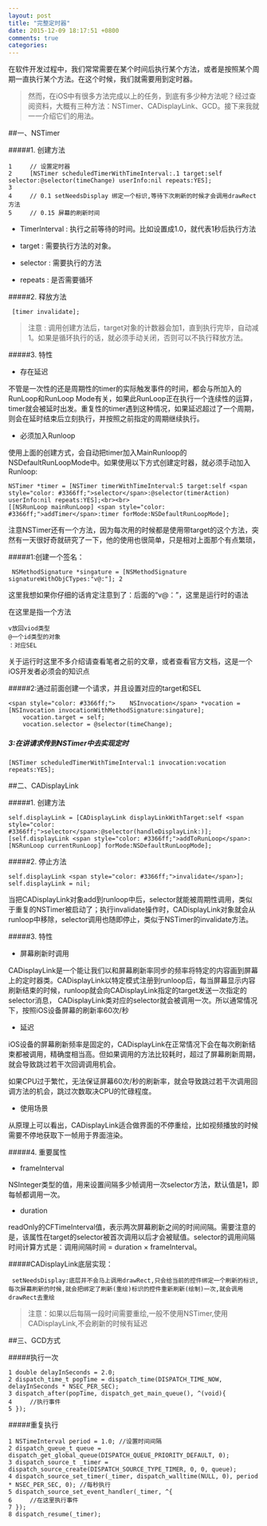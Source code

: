 ```yaml
---
layout: post
title: "完整定时器"
date: 2015-12-09 18:17:51 +0800
comments: true
categories: 
---
```

 

在软件开发过程中，我们常常需要在某个时间后执行某个方法，或者是按照某个周期一直执行某个方法。在这个时候，我们就需要用到定时器。

> 然而，在iOS中有很多方法完成以上的任务，到底有多少种方法呢？经过查阅资料，大概有三种方法：NSTimer、CADisplayLink、GCD。接下来我就一一介绍它们的用法。

##一、NSTimer

#####1. 创建方法

	1     // 设置定时器
	2     [NSTimer scheduledTimerWithTimeInterval:.1 target:self selector:@selector(timeChange) userInfo:nil repeats:YES];
	3     
	4     // 0.1 setNeedsDisplay 绑定一个标识,等待下次刷新的时候才会调用drawRect方法
	5     // 0.15 屏幕的刷新时间
	
+ TimerInterval : 执行之前等待的时间。比如设置成1.0，就代表1秒后执行方法

+ target : 需要执行方法的对象。

+ selector : 需要执行的方法

+ repeats : 是否需要循环

#####2. 释放方法

	 [timer invalidate]; 

> 注意 :
调用创建方法后，target对象的计数器会加1，直到执行完毕，自动减1。如果是循环执行的话，就必须手动关闭，否则可以不执行释放方法。

#####3. 特性

+ 存在延迟

不管是一次性的还是周期性的timer的实际触发事件的时间，都会与所加入的RunLoop和RunLoop Mode有关，如果此RunLoop正在执行一个连续性的运算，timer就会被延时出发。重复性的timer遇到这种情况，如果延迟超过了一个周期，则会在延时结束后立刻执行，并按照之前指定的周期继续执行。

+ 必须加入Runloop

使用上面的创建方式，会自动把timer加入MainRunloop的NSDefaultRunLoopMode中。如果使用以下方式创建定时器，就必须手动加入Runloop:

 
	NSTimer *timer = [NSTimer timerWithTimeInterval:5 target:self <span style="color: #3366ff;">selector</span>:@selector(timerAction) userInfo:nil repeats:YES];<br><br>
	[[NSRunLoop mainRunLoop] <span style="color: #3366ff;">addTimer</span>:timer forMode:NSDefaultRunLoopMode];
 注意NSTimer还有一个方法，因为每次用的时候都是使用带target的这个方法，突然有一天很好奇就研究了一下，他的使用也很简单，只是相对上面那个有点繁琐，

#####1:创建一个签名：

	 NSMethodSignature *singature = [NSMethodSignature signatureWithObjCTypes:"v@:"]; 2  

这里我想如果你仔细的话肯定注意到了：后面的“v@：”，这里是运行时的语法

在这里是指一个方法

	v放回viod类型
	@一个id类型的对象
	：对应SEL
	
关于运行时这里不多介绍请查看笔者之前的文章，或者查看官方文档，这是一个iOS开发者必须会的知识点

#####2:通过前面创建一个请求，并且设置对应的target和SEL


	<span style="color: #3366ff;">    NSInvocation</span> *vocation = [NSInvocation invocationWithMethodSignature:singature];
	    vocation.target = self;
	    vocation.selector = @selector(timeChange);
##### 3:在讲请求传到NSTimer中去实现定时

	[NSTimer scheduledTimerWithTimeInterval:1 invocation:vocation repeats:YES]; 

 

##二、CADisplayLink

#####1. 创建方法
 
	self.displayLink = [CADisplayLink displayLinkWithTarget:self <span style="color: #3366ff;">selector</span>:@selector(handleDisplayLink:)];   
	[self.displayLink <span style="color: #3366ff;">addToRunLoop</span>:[NSRunLoop currentRunLoop] forMode:NSDefaultRunLoopMode];
 

#####2. 停止方法

  
	self.displayLink <span style="color: #3366ff;">invalidate</span>]; 
	self.displayLink = nil;
	         
 当把CADisplayLink对象add到runloop中后，selector就能被周期性调用，类似于重复的NSTimer被启动了；执行invalidate操作时，CADisplayLink对象就会从runloop中移除，selector调用也随即停止，类似于NSTimer的invalidate方法。
 

#####3. 特性

+ 屏幕刷新时调用

CADisplayLink是一个能让我们以和屏幕刷新率同步的频率将特定的内容画到屏幕上的定时器类。CADisplayLink以特定模式注册到runloop后，每当屏幕显示内容刷新结束的时候，runloop就会向CADisplayLink指定的target发送一次指定的selector消息， CADisplayLink类对应的selector就会被调用一次。所以通常情况下，按照iOS设备屏幕的刷新率60次/秒

* 延迟

iOS设备的屏幕刷新频率是固定的，CADisplayLink在正常情况下会在每次刷新结束都被调用，精确度相当高。但如果调用的方法比较耗时，超过了屏幕刷新周期，就会导致跳过若干次回调调用机会。

如果CPU过于繁忙，无法保证屏幕60次/秒的刷新率，就会导致跳过若干次调用回调方法的机会，跳过次数取决CPU的忙碌程度。

* 使用场景

从原理上可以看出，CADisplayLink适合做界面的不停重绘，比如视频播放的时候需要不停地获取下一帧用于界面渲染。

#####4. 重要属性

* frameInterval

NSInteger类型的值，用来设置间隔多少帧调用一次selector方法，默认值是1，即每帧都调用一次。

* duration

readOnly的CFTimeInterval值，表示两次屏幕刷新之间的时间间隔。需要注意的是，该属性在target的selector被首次调用以后才会被赋值。selector的调用间隔时间计算方式是：调用间隔时间 = duration × frameInterval。

#####CADisplayLink底层实现：

     setNeedsDisplay:底层并不会马上调用drawRect,只会给当前的控件绑定一个刷新的标识,每次屏幕刷新的时候,就会把绑定了刷新(重绘)标识的控件重新刷新(绘制)一次,就会调用drawRect去重绘


>  注意：如果以后每隔一段时间需要重绘,一般不使用NSTimer,使用CADisplayLink,不会刷新的时候有延迟

 

##三、GCD方式

#####执行一次
	 
	1 double delayInSeconds = 2.0;
	2 dispatch_time_t popTime = dispatch_time(DISPATCH_TIME_NOW, delayInSeconds * NSEC_PER_SEC); 
	3 dispatch_after(popTime, dispatch_get_main_queue(), ^(void){ 
	4     //执行事件
	5 });
 

#####重复执行
	 
	1 NSTimeInterval period = 1.0; //设置时间间隔
	2 dispatch_queue_t queue = dispatch_get_global_queue(DISPATCH_QUEUE_PRIORITY_DEFAULT, 0);
	3 dispatch_source_t _timer = dispatch_source_create(DISPATCH_SOURCE_TYPE_TIMER, 0, 0, queue);
	4 dispatch_source_set_timer(_timer, dispatch_walltime(NULL, 0), period * NSEC_PER_SEC, 0); //每秒执行
	5 dispatch_source_set_event_handler(_timer, ^{
	6     //在这里执行事件
	7 });
	8 dispatch_resume(_timer);
 